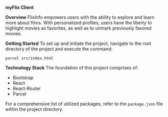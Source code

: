 **myFlix Client**

**Overview**
FlixInfo empowers users with the ability to explore and learn more about films. With personalized profiles, users have the liberty to highlight movies as favorites, as well as to unmark previously favored movies.

**Getting Started**
To set up and initiate the project, navigate to the root directory of the project and execute the command:

```
parcel src/index.html
```

**Technology Stack**
The foundation of this project comprises of:

- Bootstrap
- React
- React-Router
- Parcel

For a comprehensive list of utilized packages, refer to the `package.json` file within the project directory.
